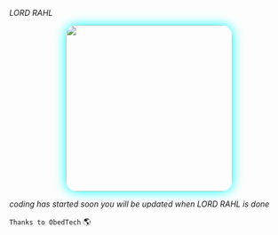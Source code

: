*LORD RAHL*

<div align="center">
  <img src="https://files.catbox.moe/n78t6r.jpg" width="300" style="border-radius: 20px; box-shadow: 0 0 20px #00ffff;"/>
</div>

  *coding has started soon you will be updated when LORD RAHL is done*


`Thanks to ObedTech` 🌎
